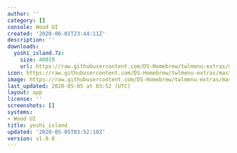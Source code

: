 ```yaml
---
author: ''
category: []
console: Wood UI
created: '2020-06-01T23:44:11Z'
description: ''
downloads:
  yoshi_island.7z:
    size: 40019
    url: https://raw.githubusercontent.com/DS-Homebrew/twlmenu-extras/master/_nds/TWiLightMenu/akmenu/themes/yoshi_island.7z
icon: https://raw.githubusercontent.com/DS-Homebrew/twlmenu-extras/master/_nds/TWiLightMenu/akmenu/themes/meta/yoshi_island/icon.png
image: https://raw.githubusercontent.com/DS-Homebrew/twlmenu-extras/master/_nds/TWiLightMenu/akmenu/themes/meta/yoshi_island/icon.png
last_updated: 2020-05-05 at 03:52 (UTC)
layout: app
license: ''
screenshots: []
systems:
- Wood UI
title: yoshi_island
updated: '2020-05-05T03:52:10Z'
version: v1.0.0
---
```

